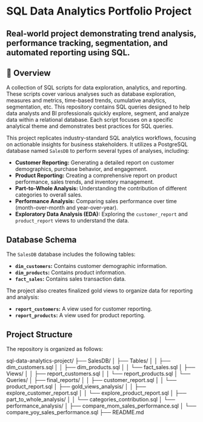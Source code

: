 # SQL Data Analytics Portfolio Project

## Real-world project demonstrating trend analysis, performance tracking, segmentation, and automated reporting using SQL.

## 📌 Overview

A collection of SQL scripts for data exploration, analytics, and reporting. These scripts cover various analyses such as database exploration, measures and metrics, time-based trends, cumulative analytics, segmentation, etc. This repository contains SQL queries designed to help data analysts and BI professionals quickly explore, segment, and analyze data within a relational database. Each script focuses on a specific analytical theme and demonstrates best practices for SQL queries.

This project replicates industry-standard SQL analytics workflows, focusing on actionable insights for business stakeholders. 
It utilizes a PostgreSQL database named `SalesDB` to perform several types of analyses, including:

- **Customer Reporting:** Generating a detailed report on customer demographics, purchase behavior, and engagement.
- **Product Reporting:** Creating a comprehensive report on product performance, sales trends, and inventory management.
- **Part-to-Whole Analysis:** Understanding the contribution of different categories to overall sales.
- **Performance Analysis:** Comparing sales performance over time (month-over-month and year-over-year).
- **Exploratory Data Analysis (EDA):** Exploring the `customer_report` and `product_report` views to understand the data.

## Database Schema

The `SalesDB` database includes the following tables:

- **`dim_customers`:** Contains customer demographic information.
- **`dim_products`:** Contains product information.
- **`fact_sales`:** Contains sales transaction data.

The project also creates finalized gold views to organize data for reporting and analysis:

- **`report_customers`:** A view used for customer reporting.
- **`report_products`:** A view used for product reporting.

## Project Structure

The repository is organized as follows:

sql-data-analytics-project/
├── SalesDB/
│   ├── Tables/
│   │   ├── dim_customers.sql
│   │   ├── dim_products.sql
│   │   └── fact_sales.sql
│   ├── Views/
│   │   ├── report_customers.sql
│   │   └── report_products.sql
│   └── Queries/
│       ├── final_reports/
│       │   ├── customer_report.sql
│       │   └── product_report.sql
│       ├── gold_views_analysis/
│       │   ├── explore_customer_report.sql
│       │   └── explore_product_report.sql
│       ├── part_to_whole_analysis/
│       │   └── categories_contribution.sql
│       └── performance_analysis/
│           ├── compare_mom_sales_performance.sql
│           └── compare_yoy_sales_performance.sql
├── README.md
